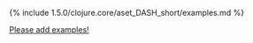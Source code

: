 {% include 1.5.0/clojure.core/aset_DASH_short/examples.md %}

[Please add examples!](https://github.com/arrdem/grimoire/edit/master/_includes/1.6.0/clojure.core/aset_DASH_short/examples.md)
